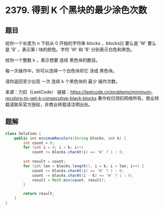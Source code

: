 # 2379. 得到 K 个黑块的最少涂色次数

## 题目

给你一个长度为 n 下标从 0 开始的字符串 blocks ，blocks[i] 要么是 'W' 要么是 'B' ，表示第 i 块的颜色。字符 'W' 和 'B' 分别表示白色和黑色。

给你一个整数 k ，表示想要 连续 黑色块的数目。

每一次操作中，你可以选择一个白色块将它 涂成 黑色块。

请你返回至少出现 一次 连续 k 个黑色块的 最少 操作次数。

来源：力扣（LeetCode）
链接：https://leetcode.cn/problems/minimum-recolors-to-get-k-consecutive-black-blocks
著作权归领扣网络所有。商业转载请联系官方授权，非商业转载请注明出处。

## 题解

```java
class Solution {
    public int minimumRecolors(String blocks, int k) {
        int count = 0;
        for (int i = 0; i < k; i++)
            count += blocks.charAt(i) == 'W' ? 1 : 0;
        
        int result = count;
        for (int len = blocks.length(), i = k; i < len; i++) {
            count += blocks.charAt(i) == 'W' ? 1 : 0;
            count -= blocks.charAt(i - k) == 'W' ? 1 : 0;
            result = Math.min(count, result);
        }

        return result;
    }
}
```